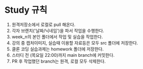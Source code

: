 # Study 규칙

1. 원격저장소에서 로컬로 pull 해온다.
1. 각자 브랜치('날짜/닉네임')을 파서 작업을 수행한다.
2. week_n의 본인 폴더에서 작업 및 실습을 작업한다.
3. 강의 중 캡처이미지, 실습때 이용할 자료등은 모두 src 폴더에 저장한다.
4. 클론 코딩 실습과제는 homework 폴더에 저장한다.
5. 스터디 전 (목요일 22:00)까지 main branch에 커밋한다.
6. PR 후 작업했던 branch는 원격, 로컬 모두 삭제한다.